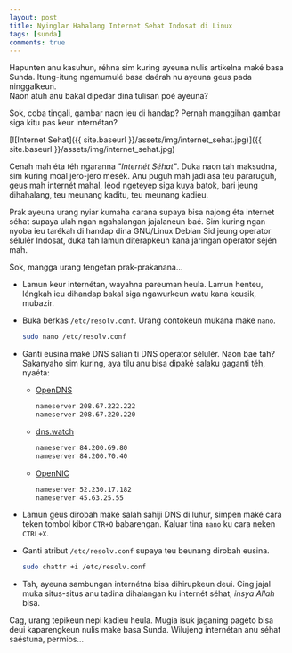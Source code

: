 ```yaml
---
layout: post
title: Nyinglar Hahalang Internet Sehat Indosat di Linux
tags: [sunda]
comments: true
---
```


Hapunten anu kasuhun, réhna sim kuring ayeuna nulis artikelna maké basa Sunda. Itung-itung ngamumulé basa daérah nu ayeuna geus pada ninggalkeun.  
Naon atuh anu bakal dipedar dina tulisan poé ayeuna?

Sok, coba tingali, gambar naon ieu di handap? Pernah manggihan gambar siga kitu pas keur internétan?

[![Internet Sehat]({{ site.baseurl }}/assets/img/internet_sehat.jpg)]({{ site.baseurl }}/assets/img/internet_sehat.jpg)

Cenah mah éta téh ngaranna _"Internét Séhat"_. Duka naon tah maksudna, sim kuring moal jero-jero mesék. Anu puguh mah jadi asa teu pararuguh, geus mah internét mahal, léod ngeteyep siga kuya batok, bari jeung dihahalang, teu meunang kaditu, teu meunang kadieu.

Prak ayeuna urang nyiar kumaha carana supaya bisa najong éta internet séhat supaya ulah ngan ngahalangan jajalaneun baé. Sim kuring ngan nyoba ieu tarékah di handap dina GNU/Linux Debian Sid jeung operator sélulér Indosat, duka tah lamun diterapkeun kana jaringan operator séjén mah.

Sok, mangga urang tengetan prak-prakanana...

- Lamun keur internétan, wayahna pareuman heula. Lamun henteu, léngkah ieu dihandap bakal siga ngawurkeun watu kana keusik, mubazir. 
- Buka berkas `/etc/resolv.conf`. Urang contokeun mukana make `nano`.

  ```bash
  sudo nano /etc/resolv.conf
  ``` 
  
- Ganti eusina maké DNS salian ti DNS operator sélulér. Naon baé tah? Sakanyaho sim kuring, aya tilu anu bisa dipaké salaku gaganti téh, nyaéta:
  - [OpenDNS](https://www.opendns.com/)
  
    ```bash
    nameserver 208.67.222.222
    nameserver 208.67.220.220
    ```
  - [dns.watch](https://dns.watch)
  
    ```bash
    nameserver 84.200.69.80
    nameserver 84.200.70.40
    ```
  - [OpenNIC](https://www.opennicproject.org)
  
    ```bash
    nameserver 52.230.17.182
    nameserver 45.63.25.55
    ```
- Lamun geus dirobah maké salah sahiji DNS di luhur, simpen maké cara teken tombol kibor `CTR+O` babarengan. Kaluar tina `nano` ku cara neken `CTRL+X`.

- Ganti atribut `/etc/resolv.conf` supaya teu beunang dirobah eusina.

  ```bash
  sudo chattr +i /etc/resolv.conf 
  ```

- Tah, ayeuna sambungan internétna bisa dihirupkeun deui. Cing jajal muka situs-situs anu tadina dihalangan ku internét séhat, _insya Allah_ bisa.

Cag, urang tepikeun nepi kadieu heula. Mugia isuk jaganing pagéto bisa deui kaparengkeun nulis make basa Sunda. Wilujeng internétan anu séhat saéstuna, permios...
  
  
    
    
    
    
    
    
    
    
    
    
    

